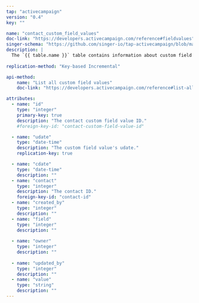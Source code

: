 ```yaml
---
tap: "activecampaign"
version: "0.4"
key: ""

name: "contact_custom_field_values"
doc-link: "https://developers.activecampaign.com/reference#fieldvalues"
singer-schema: "https://github.com/singer-io/tap-activecampaign/blob/master/tap_activecampaign/schemas/contact_custom_field_values.json"
description: |
  The `{{ table.name }}` table contains information about custom field values for your contacts in your {{ integration.display_name }} account.
  
replication-method: "Key-based Incremental"

api-method:
    name: "List all custom field values"
    doc-link: "https://developers.activecampaign.com/reference#list-all-custom-field-values-1"

attributes:
  - name: "id"
    type: "integer"
    primary-key: true
    description: "The contact custom field value ID."
    #foreign-key-id: "contact-custom-field-value-id"

  - name: "udate"
    type: "date-time"
    description: "The custom field value's udate."
    replication-key: true

  - name: "cdate"
    type: "date-time"
    description: ""
  - name: "contact"
    type: "integer"
    description: "The contact ID."
    foreign-key-id: "contact-id"
  - name: "created_by"
    type: "integer"
    description: ""
  - name: "field"
    type: "integer"
    description: ""
  
  - name: "owner"
    type: "integer"
    description: ""
  
  - name: "updated_by"
    type: "integer"
    description: ""
  - name: "value"
    type: "string"
    description: ""
---
```

